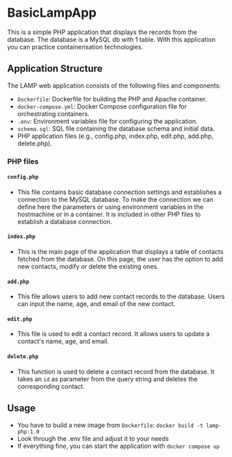 # BasicLampApp
This is a simple PHP application that displays the records from the database. The database is a MySQL db with 1 table.
With this application you can practice containerisation technologies.

## Application Structure
The LAMP web application consists of the following files and components:

- `Dockerfile`: Dockerfile for building the PHP and Apache container.
- `docker-compose.yml`: Docker Compose configuration file for orchestrating containers.
- `.env`: Environment variables file for configuring the application.
- `schema.sql`: SQL file containing the database schema and initial data.
- PHP application files (e.g., config.php, index.php, edit.php, add.php, delete.php).

### PHP files

#### `config.php`
- This file contains basic database connection settings and establishes a connection to the MySQL database. To make the connection we can define here the parameters or using environment variables in the hostmachine or in a container. It is included in other PHP files to establish a database connection.

#### `index.php`

- This is the main page of the application that displays a table of contacts fetched from the database. On this page, the user has the option to add new contacts, modify or delete the existing ones.

#### `add.php`

- This file allows users to add new contact records to the database. Users can input the name, age, and email of the new contact.

#### `edit.php`

- This file is used to edit a contact record. It allows users to update a contact's name, age, and email.

#### `delete.php`

- This function is used to delete a contact record from the database. It takes an `id` as parameter from the query string and deletes the corresponding contact.

## Usage

- You have to build a new image from `Dockerfile`:
    ```docker build -t lamp-php:1.0 .```
- Look through the .env file and adjust it to your needs
- If everything fine, you can start the application with `docker compose up`
